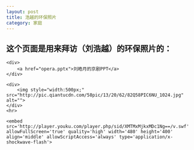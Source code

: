 ```yaml
---
layout: post
title: 浩越的环保照片	
category: 家庭
---
```

<h2>
	这个页面是用来拜访（刘浩越）的环保照片的：
</h2>
<div style="margin: 0 auto;">

	<div>
		<a href="opera.pptx">刘皓月的京剧PPT</a>
	</div>
	
	<div>
		<img style="width:500px;" src="http://pic.qiantucdn.com/58pic/13/20/62/82Q58PIC6NU_1024.jpg" alt="">
	</div>
	<hr>
	
	<embed src='http://player.youku.com/player.php/sid/XMTMxMjkxMDc1Ng==/v.swf' allowFullScreen='true' quality='high' width='480' height='400' align='middle' allowScriptAccess='always' type='application/x-shockwave-flash'>

</div>